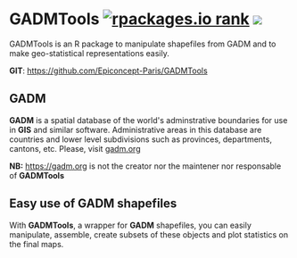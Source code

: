 # GADMTools [![rpackages.io rank](https://www.rpackages.io/badge/GADMTools.svg)](https://www.rpackages.io/package/GADMTools) [![](https://cranlogs.r-pkg.org/badges/GADMTools)](https://cran.rstudio.com/web/packages/GADMTools/index.html)

GADMTools is an R package to manipulate shapefiles from GADM and to make geo-statistical representations easily.

**GIT**: https://github.com/Epiconcept-Paris/GADMTools

## GADM

**GADM** is a spatial database of the world's adminstrative boundaries for use in **GIS** and similar software. Administrative areas in this database are countries and lower level subdivisions such as provinces, departments, cantons, etc.
Please, visit [gadm.org](https://gadm.org/) 

**NB:** https://gadm.org is not the creator nor the maintener nor responsable of **GADMTools**

## Easy use of GADM shapefiles

With **GADMTools**, a wrapper for **GADM** shapefiles, you can easily manipulate, assemble, create subsets of these objects and plot statistics on the final maps.


